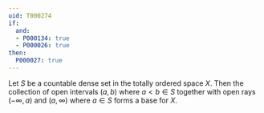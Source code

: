 ```yaml
---
uid: T000274
if:
  and:
  - P000134: true
  - P000026: true
then:
  P000027: true
---
```


Let $S$ be a countable dense set in the totally ordered space $X$. Then the collection of open intervals $(a,b)$ where $a<b\in S$ together with open rays $(-\infty, a)$ and $(a, \infty)$ where $a\in S$ forms a base for $X$.
